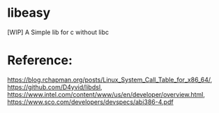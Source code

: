 # libeasy
[WIP] A Simple lib for c without libc
# Reference: 
  https://blog.rchapman.org/posts/Linux_System_Call_Table_for_x86_64/, 
  https://github.com/D4yvid/libdsl, 
  https://www.intel.com/content/www/us/en/developer/overview.html, 
  https://www.sco.com/developers/devspecs/abi386-4.pdf
